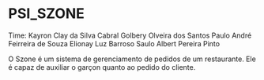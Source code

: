 # PSI_SZONE

Time:
Kayron Clay da Silva Cabral
Golbery Olveira dos Santos
Paulo André Feirreira de Souza
Elionay Luz Barroso
Saulo Albert Pereira Pinto

O Szone é um sistema de gerenciamento de pedidos de um restaurante. Ele é capaz de auxiliar o garçon quanto ao pedido do cliente.
